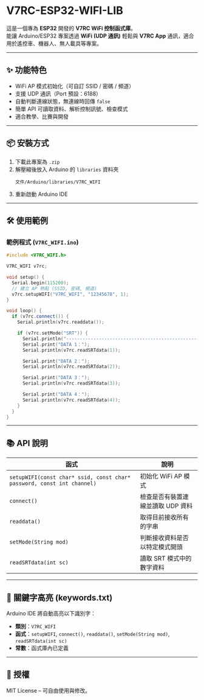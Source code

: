 # V7RC-ESP32-WIFI-LIB

這是一個專為 **ESP32** 開發的 **V7RC WiFi 控制函式庫**。  
能讓 Arduino/ESP32 專案透過 **WiFi (UDP 通訊)** 輕鬆與 **V7RC App** 通訊，適合用於遙控車、機器人、無人載具等專案。

---

## ✨ 功能特色
- WiFi AP 模式初始化（可自訂 SSID / 密碼 / 頻道）  
- 支援 UDP 通訊（Port 預設：6188）  
- 自動判斷連線狀態，無連線時回傳 `false`  
- 簡單 API 可讀取資料、解析控制訊號、檢查模式  
- 適合教學、比賽與開發  

---

## 📦 安裝方式
1. 下載此專案為 `.zip`  
2. 解壓縮後放入 Arduino 的 `libraries` 資料夾  
   ```
   文件/Arduino/libraries/V7RC_WIFI
   ```
3. 重新啟動 Arduino IDE  

---

## 🛠️ 使用範例

### 範例程式 (`V7RC_WIFI.ino`)
```cpp
#include <V7RC_WIFI.h>

V7RC_WIFI v7rc;

void setup() {
  Serial.begin(115200);
  // 建立 AP 熱點 (SSID, 密碼, 頻道)
  v7rc.setupWIFI("V7RC_WIFI", "12345678", 1);
}

void loop() {
  if (v7rc.connect()) {
    Serial.println(v7rc.readdata());

    if (v7rc.setMode("SRT")) {
      Serial.println("-------------------------------------------------------------------------");
      Serial.print("DATA 1：");
      Serial.println(v7rc.readSRTdata(1));

      Serial.print("DATA 2：");
      Serial.println(v7rc.readSRTdata(2));

      Serial.print("DATA 3：");
      Serial.println(v7rc.readSRTdata(3));

      Serial.print("DATA 4：");
      Serial.println(v7rc.readSRTdata(4));
    }
  }
}
```

---

## 📚 API 說明
| 函式 | 說明 |
|------|------|
| `setupWIFI(const char* ssid, const char* password, const int channel)` | 初始化 WiFi AP 模式 |
| `connect()` | 檢查是否有裝置連線並讀取 UDP 資料 |
| `readdata()` | 取得目前接收所有的字串 |
| `setMode(String mod)` | 判斷接收資料是否以特定模式開頭 |
| `readSRTdata(int sc)` | 讀取 SRT 模式中的數字資料 |

---

## 🔧 關鍵字高亮 (keywords.txt)
Arduino IDE 將自動高亮以下識別字：  

- **類別**：`V7RC_WIFI`  
- **函式**：`setupWIFI`, `connect()`, `readdata()`, `setMode(String mod)`, `readSRTdata(int sc)`  
- **常數**：函式庫內已定義  

---

## 📄 授權
MIT License – 可自由使用與修改。  
